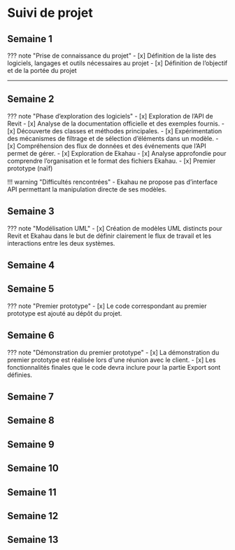 # Suivi de projet

## Semaine 1

??? note "Prise de connaissance du projet"
    - [x] Définition de la liste des logiciels, langages et outils nécessaires au projet
    - [x] Définition de l’objectif et de la portée du projet

<!-- !!! info "Notes" -->
<!-- - Il est possible que nous révisions les exigences après le prototypage -->

<!-- !!! warning "Difficultés rencontrées" -->
<!-- - Le plugin Mermaid n'était pas reconnu : confusion entre `mkdocs-mermaid2-plugin` (pip) et `mermaid2` (plugin name) -->
<!-- - Résolu après nettoyage et configuration correcte dans `mkdocs.yml` -->

<!-- !!! abstract "Prochaines étapes" -->
<!-- - Démarrer l’analyse du problème -->
<!-- - Créer la structure de `etudes_preliminaires.md` -->

---

## Semaine 2

??? note "Phase d’exploration des logiciels"
    - [x] Exploration de l’API de Revit
        - [x] Analyse de la documentation officielle et des exemples fournis.
        - [x] Découverte des classes et méthodes principales.
        - [x] Expérimentation des mécanismes de filtrage et de sélection d’éléments dans un modèle.
        - [x] Compréhension des flux de données et des événements que l’API permet de gérer.
    - [x] Exploration de Ekahau
        - [x] Analyse approfondie pour comprendre l’organisation et le format des fichiers Ekahau.
    - [x] Premier prototype (naïf)

!!! warning "Difficultés rencontrées"
    - Ekahau ne propose pas d’interface API permettant la manipulation directe de ses modèles.

## Semaine 3

??? note "Modélisation UML"
    - [x] Création de modèles UML distincts pour Revit et Ekahau dans le but de définir clairement le flux de travail et les interactions entre les deux systèmes.

## Semaine 4

## Semaine 5

??? note "Premier prototype"
    - [x] Le code correspondant au premier prototype est ajouté au dépôt du projet.

## Semaine 6

??? note "Démonstration du premier prototype"
    - [x] La démonstration du premier prototype est réalisée lors d'une réunion avec le client.
    - [x] Les fonctionnalités finales que le code devra inclure pour la partie Export sont définies.

## Semaine 7

## Semaine 8

## Semaine 9

## Semaine 10

## Semaine 11

## Semaine 12

## Semaine 13
